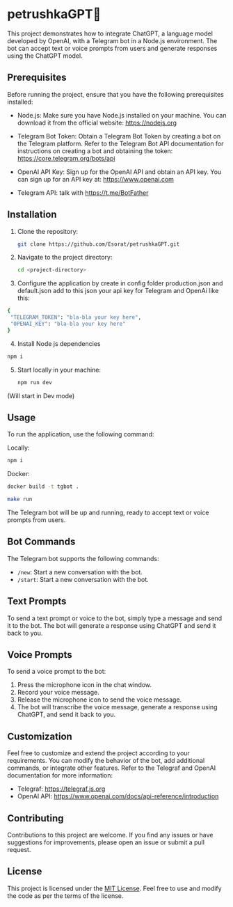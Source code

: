 # petrushkaGPT🤖

This project demonstrates how to integrate ChatGPT, a language model developed by OpenAI, with a Telegram bot in a Node.js environment. The bot can accept text or voice prompts from users and generate responses using the ChatGPT model.

## Prerequisites

Before running the project, ensure that you have the following prerequisites installed:

- Node.js: Make sure you have Node.js installed on your machine. You can download it from the official website: https://nodejs.org

- Telegram Bot Token: Obtain a Telegram Bot Token by creating a bot on the Telegram platform. Refer to the Telegram Bot API documentation for instructions on creating a bot and obtaining the token: https://core.telegram.org/bots/api

- OpenAI API Key: Sign up for the OpenAI API and obtain an API key. You can sign up for an API key at: https://www.openai.com
- Telegram API: talk with https://t.me/BotFather

## Installation

1. Clone the repository:

   ```bash
   git clone https://github.com/Esorat/petrushkaGPT.git
   ```

2. Navigate to the project directory:

   ```bash
   cd <project-directory>
   ```

3. Configure the application by create in config folder production.json and default.json
add to this json your api key for Telegram and OpenAi like this:
 ```bash
{
  "TELEGRAM_TOKEN": "bla-bla your key here",
  "OPENAI_KEY": "bla-bla your key here"
}
   ```


4. Install Node js dependencies
```bash
npm i
```
5. Start locally in your machine:
   ```bash
   npm run dev
   ```
 (Will start in Dev mode)
  

## Usage

To run the application, use the following command:

Locally: 

```bash
npm i
```
Docker:
```bash
docker build -t tgbot .
```
```bash
make run
```

The Telegram bot will be up and running, ready to accept text or voice prompts from users.

## Bot Commands

The Telegram bot supports the following commands:

- `/new`: Start a new conversation with the bot.
- `/start`: Start a new conversation with the bot.

## Text Prompts

To send a text prompt or voice  to the bot, simply type a message and send it to the bot. The bot will generate a response using ChatGPT and send it back to you.

## Voice Prompts

To send a voice prompt to the bot:

1. Press the microphone icon in the chat window.
2. Record your voice message.
3. Release the microphone icon to send the voice message.
4. The bot will transcribe the voice message, generate a response using ChatGPT, and send it back to you.

## Customization

Feel free to customize and extend the project according to your requirements. You can modify the behavior of the bot, add additional commands, or integrate other features. Refer to the Telegraf and OpenAI documentation for more information:

- Telegraf: https://telegraf.js.org
- OpenAI API: https://www.openai.com/docs/api-reference/introduction

## Contributing

Contributions to this project are welcome. If you find any issues or have suggestions for improvements, please open an issue or submit a pull request.

## License

This project is licensed under the [MIT License](LICENSE). Feel free to use and modify the code as per the terms of the license.
